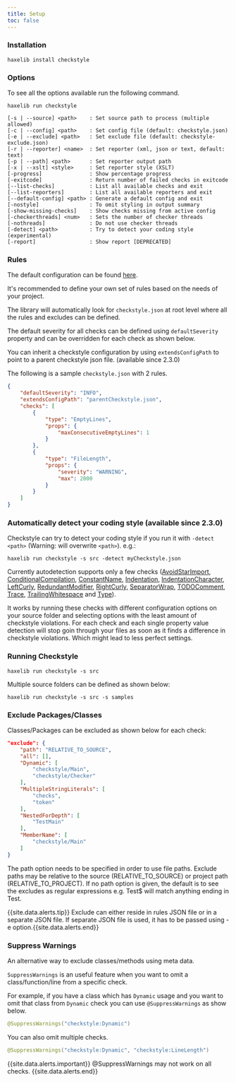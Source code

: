 ```yaml
---
title: Setup
toc: false
---
```


### Installation

```
haxelib install checkstyle
```

### Options

To see all the options available run the following command.

```
haxelib run checkstyle
```

```
[-s | --source] <path>    : Set source path to process (multiple allowed)
[-c | --config] <path>    : Set config file (default: checkstyle.json)
[-e | --exclude] <path>   : Set exclude file (default: checkstyle-exclude.json)
[-r | --reporter] <name>  : Set reporter (xml, json or text, default: text)
[-p | --path] <path>      : Set reporter output path
[-x | --xslt] <style>     : Set reporter style (XSLT)
[-progress]               : Show percentage progress
[-exitcode]               : Return number of failed checks in exitcode
[--list-checks]           : List all available checks and exit
[--list-reporters]        : List all available reporters and exit
[--default-config] <path> : Generate a default config and exit
[-nostyle]                : To omit styling in output summary
[-show-missing-checks]    : Show checks missing from active config
[-checkerthreads] <num>   : Sets the number of checker threads
[-nothreads]              : Do not use checker threads
[-detect] <path>          : Try to detect your coding style (experimental)
[-report]                 : Show report [DEPRECATED]
```

### Rules

The default configuration can be found [here](https://github.com/HaxeCheckstyle/haxe-checkstyle/blob/dev/resources/default-config.json).

It's recommended to define your own set of rules based on the needs of your project.

The library will automatically look for `checkstyle.json` at root level where all the rules and excludes can be defined.

The default severity for all checks can be defined using `defaultSeverity` property and can be overridden for each check as shown below.

You can inherit a checkstyle configuration by using `extendsConfigPath` to point to a parent checkstyle json file. (available since 2.3.0)

The following is a sample `checkstyle.json` with 2 rules.

```json
{
    "defaultSeverity": "INFO",
    "extendsConfigPath": "parentCheckstyle.json",
    "checks": [
        {
            "type": "EmptyLines",
            "props": {
                "maxConsecutiveEmptyLines": 1
            }
        },
        {
            "type": "FileLength",
            "props": {
                "severity": "WARNING",
                "max": 2000
            }
        }
    ]
}
```

### Automatically detect your coding style (available since 2.3.0)

Checkstyle can try to detect your coding style if you run it with `-detect <path>` (Warning: will overwrite `<path>`).
e.g.:
```
haxelib run checkstyle -s src -detect myCheckstyle.json
```

Currently autodetection supports only a few checks ([AvoidStarImport](avoidstarimport.html), [ConditionalCompilation](conditionalcompilation.html), [ConstantName](constantname.html), [Indentation](indentation.html), [IndentationCharacter](indentationcharacter.html), [LeftCurly](leftcurly.html), [RedundantModifier](redundantmodifier.html), [RightCurly](rightcurly), [SeparatorWrap](separatorwrap.html), [TODOComment](todocomment.html), [Trace](trace.html), [TrailingWhitespace](trailingwhitespace.html) and [Type](type.html)).

It works by running these checks with different configuration options on your source folder and selecting options with the least amount of checkstyle violations.
For each check and each single property value detection will stop goin through your files as soon as it finds a difference in checkstyle violations. Which might lead to less perfect settings.

### Running Checkstyle

```
haxelib run checkstyle -s src
```

Multiple source folders can be defined as shown below:

```
haxelib run checkstyle -s src -s samples
```

### Exclude Packages/Classes

Classes/Packages can be excluded as shown below for each check:

```json
"exclude": {
    "path": "RELATIVE_TO_SOURCE",
    "all": [],
    "Dynamic": [
        "checkstyle/Main",
        "checkstyle/Checker"
    ],
    "MultipleStringLiterals": [
        "checks",
        "token"
    ],
    "NestedForDepth": [
        "TestMain"
    ],
    "MemberName": [
        "checkstyle/Main"
    ]
}
```

The path option needs to be specified in order to use file paths. Exclude paths may be relative to the source (RELATIVE_TO_SOURCE) or project path (RELATIVE_TO_PROJECT). If no path option is given, the default is to see the excludes as regular expressions e.g. Test$ will match anything ending in Test.  

{{site.data.alerts.tip}} Exclude can either reside in rules JSON file or in a separate JSON file. If separate JSON file is used, it has to be passed using -e option.{{site.data.alerts.end}}

### Suppress Warnings

An alternative way to exclude classes/methods using meta data.

`SuppressWarnings` is an useful feature when you want to omit a class/function/line from a specific check.

For example, if you have a class which has `Dynamic` usage and you want to omit that class from `Dynamic` check you can use `@SuppressWarnings` as show below.

```java
@SuppressWarnings("checkstyle:Dynamic")
```

You can also omit multiple checks.

```java
@SuppressWarnings("checkstyle:Dynamic", "checkstyle:LineLength")
```

{{site.data.alerts.important}} @SuppressWarnings may not work on all checks. {{site.data.alerts.end}}